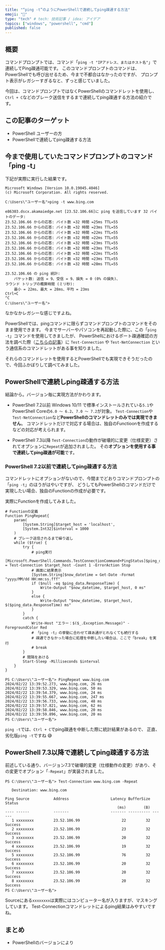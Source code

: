 ```yaml
---
title: "“ping -t”のようにPowerShellで連続してping疎通する方法"
emoji: "📌"
type: "tech" # tech: 技術記事 / idea: アイデア
topics: ["windows", "powershell", "cmd"]
published: false
---
```

## 概要

コマンドプロンプトでは、コマンド「`ping -t "IPアドレス、またはホスト名"`」で連続してPing疎通可能です。
このコマンドプロンプトのコマンドは、PowerShellでも呼び出せるため、今まで不都合はなかったのですが、
プロンプト表示がレガシーすぎるなと、ずっと感じていました。

今回は、コマンドプロンプトではなくPowerShellのコマンドレットを使用し、
`Ctrl + C`などのブレーク送信をするまで連続してping疎通する方法の紹介です。

## この記事のターゲット

- PowerShell ユーザーの方
- PowerShellで連続してping疎通する方法

## 今まで使用していたコマンドプロンプトのコマンド「ping -t」

下記が実際に実行した結果です。

```:コマンドプロンプトで連続してping疎通
Microsoft Windows [Version 10.0.19045.4046]
(c) Microsoft Corporation. All rights reserved.

C:\Users\"ユーザー名">ping -t www.bing.com

e86303.dscx.akamaiedge.net [23.52.106.66]に ping を送信しています 32 バイトのデータ:
23.52.106.66 からの応答: バイト数 =32 時間 =25ms TTL=55
23.52.106.66 からの応答: バイト数 =32 時間 =23ms TTL=55
23.52.106.66 からの応答: バイト数 =32 時間 =22ms TTL=55
23.52.106.66 からの応答: バイト数 =32 時間 =22ms TTL=55
23.52.106.66 からの応答: バイト数 =32 時間 =23ms TTL=55
23.52.106.66 からの応答: バイト数 =32 時間 =23ms TTL=55
23.52.106.66 からの応答: バイト数 =32 時間 =22ms TTL=55
23.52.106.66 からの応答: バイト数 =32 時間 =23ms TTL=55
23.52.106.66 からの応答: バイト数 =32 時間 =28ms TTL=55

23.52.106.66 の ping 統計:
    パケット数: 送信 = 9、受信 = 9、損失 = 0 (0% の損失)、
ラウンド トリップの概算時間 (ミリ秒):
    最小 = 22ms、最大 = 28ms、平均 = 23ms
Ctrl+C
^C
C:\Users\"ユーザー名">
```

なかなかレガシーな感じですよね。

PowerShellでは、pingコマンドに限らずコマンドプロンプトのコマンドをそのまま使用できます。
今までサーバーやパソコンを再起動した際に、この「`ping -t`」コマンドを使用してきましたが、
PowerShellにおけるポート疎通確認の方法を調べた際（[こちらの記事](https://zenn.dev/haretokidoki/articles/1c671247e9523c)）に `Test-Connection` や `Test-NetConnection` という通信系のコマンドレットがある事を知りました。

それらのコマンドレットを使用するとPowerShellでも実現できそうだったので、今回ふかぼりして調べてみました。

## PowerShellで連続しping疎通する方法

結論から。バージョン毎に実現方法がかわります。

- PowerShell 7.2以前
    Windows 10/11 で標準インストールされている`5.1`やPowerShell Coreの`6.0 ～ 6.2`、`7.0 ～ 7.2`が対象。
    `Test-Connection`や`Test-NetConnection`など**PowerShellのコマンドレットのみでは実現できません**。
    コマンドレットだけで対応する場合は、独自のFunctioonを作成するなどの対応が考えられます。

- PowerShell 7.3以降
    `Test-Connection`の動作が破壊的に変更（仕様変更）されてオプションに`Repeat`が追加されました。
    その**オプションを使用する事で連続してping疎通が可能**です。

### PowerShell 7.2以前で連続してping疎通する方法

コマンドレットにオプションがないので、今間までどおりコマンドプロンプトの「`ping -t`」のほうがはやいですが、
どうしてもPowerShellのコマンドだけで実現したい場合、独自のFunctionの作成が必要です。

実際にFunctionを作成してみました。

```powershell:PowerShell 7.2以前：独自のFunctionを作成
# Functionの定義
Function PingRepeat{
    param(
        [System.String]$target_host = 'localhost',
        [System.Int32]$interval = 1000
    )
    # ブレーク送信されるまで繰り返し
    while ($true) {
        try {
            # ping実行
            [Microsoft.PowerShell.Commands.TestConnectionCommand+PingStatus]$ping_data = Test-Connection $target_host -Count 1 -ErrorAction Stop
            # 画面に結果表示
            [System.String]$now_datetime = Get-Date -Format "yyyy/MM/dd HH:mm:ss.fff"
            if ($null -eq $ping_data.ResponseTime) {
                Write-Output "$now_datetime, $target_host, 0 ms"
            }
            else {
                Write-Output "$now_datetime, $target_host, $($ping_data.ResponseTime) ms"
            }
        }
        catch {
            Write-Host "エラー：$($_.Exception.Message)" -ForegroundColor Red
            # 「ping -t」の挙動に合わせて疎あ通がとれなくても続行する
            # 疎通できなかった場合に処理を中断したい場合は、ここで「break」を実行
            # break
        }
        # 間隔をあける
        Start-Sleep -Milliseconds $interval
    }
}
```

```powershell:PowerShell 7.2以前：独自Functionを実行
PS C:\Users\"ユーザー名"> PingRepeat www.bing.com
2024/02/22 13:39:52.273, www.bing.com, 26 ms
2024/02/22 13:39:53.329, www.bing.com, 50 ms
2024/02/22 13:39:54.379, www.bing.com, 24 ms
2024/02/22 13:39:55.667, www.bing.com, 247 ms
2024/02/22 13:39:56.733, www.bing.com, 48 ms
2024/02/22 13:39:57.821, www.bing.com, 62 ms
2024/02/22 13:39:58.846, www.bing.com, 20 ms
2024/02/22 13:39:59.896, www.bing.com, 20 ms
PS C:\Users\"ユーザー名">
```

`ping -t`では、`Ctrl + C`でping疎通を中断した際に統計結果があるので、
正直、劣化版`ping -t`ですね 😅

## PowerShell 7.3以降で連続してping疎通する方法

前述している通り、バージョン7.3で破壊的変更（仕様動作の変更）があり、その変更でオプション「`-Repeat`」が実装されました。

```powershell:PowerShell 7.3以降：新たに実装されたオプションをつけて実行
PS C:\Users\"ユーザー名"> Test-Connection www.bing.com -Repeat

   Destination: www.bing.com

Ping Source           Address                   Latency BufferSize Status
                                                   (ms)        (B)
---- ------           -------                   ------- ---------- ------
   1 xxxxxxxx         23.52.106.99                   22         32 Success
   2 xxxxxxxx         23.52.106.99                   23         32 Success
   3 xxxxxxxx         23.52.106.99                   20         32 Success
   4 xxxxxxxx         23.52.106.99                   19         32 Success
   5 xxxxxxxx         23.52.106.99                   76         32 Success
   6 xxxxxxxx         23.52.106.99                   20         32 Success
   7 xxxxxxxx         23.52.106.99                   20         32 Success
   8 xxxxxxxx         23.52.106.99                   20         32 Success
PS C:\Users\"ユーザー名">
```

Sourceにある`xxxxxxxx`は実際にはコンピューター名が入りますが、マスキングしています。
Test-Connectionコマンドレットによるping結果はみやすいですね。

## まとめ

- PowerShellのバージョンにより
